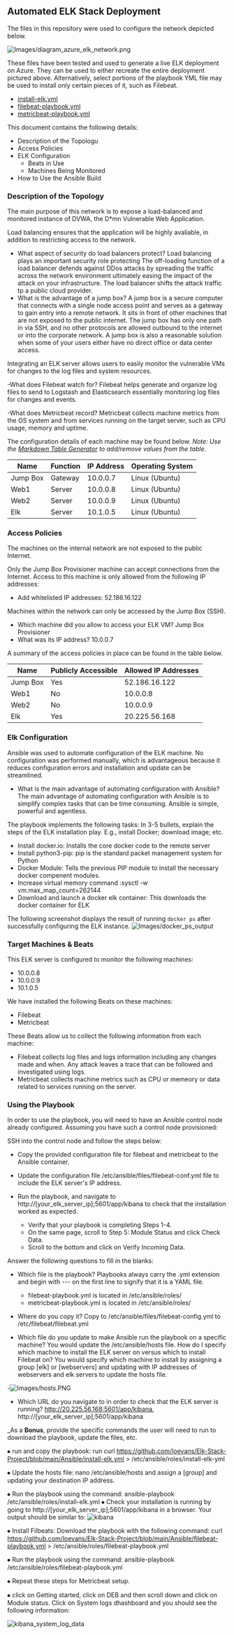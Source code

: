 ## Automated ELK Stack Deployment

The files in this repository were used to configure the network depicted below.

![Images/diagram_azure_elk_network.png](https://github.com/loevans/Elk-Stack-Project/blob/main/Images/diagram_azure_elk_network.png)

These files have been tested and used to generate a live ELK deployment on Azure. They can be used to either recreate the entire deployment pictured above. Alternatively, select portions of the playbook YML file may be used to install only certain pieces of it, such as Filebeat.

  - [install-elk.yml](https://github.com/loevans/Elk-Stack-Project/blob/main/Ansible/install-elk.yml.txt)
  - [filebeat-playbook.yml](https://github.com/loevans/Elk-Stack-Project/blob/main/Ansible/filebeat-playbook.yml.txt)
  - [metricbeat-playbook.yml](https://github.com/loevans/Elk-Stack-Project/blob/main/Ansible/metricbeat-playbook.yml.txt)
 

This document contains the following details:
- Description of the Topologu
- Access Policies
- ELK Configuration
  - Beats in Use
  - Machines Being Monitored
- How to Use the Ansible Build


### Description of the Topology

The main purpose of this network is to expose a load-balanced and monitored instance of DVWA, the D*mn Vulnerable Web Application.

Load balancing ensures that the application will be highly avaliable, in addition to restricting access to the network.
- What aspect of security do load balancers protect? Load balancing plays an important security role protecting  The off-loading function of a load balancer defends against DDos attacks by spreading the traffic across the network environment ultimately easing the impact of the attack on your infrastructure. The load balancer shifts the attack traffic tp a public cloud provider.
- What is the advantage of a jump box? A jump box is a secure computer that connects with a single node access point and serves as a gateway to gain entry into a remote network.  It sits in front of other machines that are not exposed to the public internet.  The jump box has only one path in via SSH, and no other protocols are allowed outbound to the internet or into the corporate network. A jump box is also a reasonable solution when some of your users either have no direct office or data center access.


Integrating an ELK server allows users to easily monitor the vulnerable VMs for changes to the log files and system resources.

-What does Filebeat watch for? Filebeat helps generate and organize log files to send to Logstash and Elasticsearch essentially monitoring log files for changes and events.

-What does Metricbeat record? Metricbeat collects machine metrics from the OS system and from services running on the target server, such as CPU usage, memory and uptime.


The configuration details of each machine may be found below.
_Note: Use the [Markdown Table Generator](http://www.tablesgenerator.com/markdown_tables) to add/remove values from the table_.

| Name     | Function | IP Address | Operating System |
|----------|----------|------------|------------------|
| Jump Box | Gateway  | 10.0.0.7   | Linux (Ubuntu)   |
| Web1     | Server   | 10.0.0.8   | Linux (Ubuntu)   |
| Web2     | Server   | 10.0.0.9   | Linux (Ubuntu)   |
| Elk      | Server   | 10.1.0.5   | Linux (Ubuntu)   |
 
### Access Policies

The machines on the internal network are not exposed to the public Internet. 

Only the Jump Box Provisioner machine can accept connections from the Internet. Access to this machine is only allowed from the following IP addresses:
- Add whitelisted IP addresses: 52.186.16.122

Machines within the network can only be accessed by the Jump Box (SSH).
- Which machine did you allow to access your ELK VM? Jump Box Provisioner
- What was its IP address? 10.0.0.7

A summary of the access policies in place can be found in the table below.

| Name     | Publicly Accessible | Allowed IP Addresses |
|----------|---------------------|----------------------|
| Jump Box | Yes                 | 52.186.16.122        |
| Web1     | No                  | 10.0.0.8             |
| Web2     | No                  | 10.0.0.9             |
| Elk      | Yes                 | 20.225.56.168        |


### Elk Configuration

Ansible was used to automate configuration of the ELK machine. No configuration was performed manually, which is advantageous because it reduces configuration errors and installation and update can be streamlined.  

- What is the main advantage of automating configuration with Ansible? The main advantage of automating configuration with Ansible is to simplify complex tasks that can be time consuming. Ansible is simple, powerful and agentless.

The playbook implements the following tasks: In 3-5 bullets, explain the steps of the ELK installation play. E.g., install Docker; download image; etc.
- Install docker.io: Installs the core docker code to the remote server
- Install python3-pip: pip is the standard packet management system for Python
- Docker Module: Tells the previous PIP module to install the necessary docker compenent modules.
- Increase virtual memory command :sysctl -w vm.max_map_count=262144
- Download and launch a docker elk container: This downloads the docker container for ELK

The following screenshot displays the result of running `docker ps` after successfully configuring the ELK instance.
![Images/docker_ps_output](https://github.com/loevans/Elk-Stack-Project/blob/main/Images/docker_ps_output.png)

### Target Machines & Beats
This ELK server is configured to monitor the following machines:

-   10.0.0.8
-   10.0.0.9
-   10.1.0.5

We have installed the following Beats on these machines:

-	Filebeat
-	Metricbeat

These Beats allow us to collect the following information from each machine:

- Filebeat collects log files and logs information including any changes made and when.  Any attack leaves a trace that can be followed and investigated using logs.
- Metricbeat collects machine metrics such as CPU or memeory or data related to services running on the server.

### Using the Playbook
In order to use the playbook, you will need to have an Ansible control node already configured. Assuming you have such a control node provisioned: 

SSH into the control node and follow the steps below:
- Copy the provided configuration file for filebeat and metricbeat to the Ansible container.
- Update the configuration file /etc/ansible/files/filebeat-conf.yml file to include the ELK server's IP address. 
- Run the playbook, and navigate to http://[your_elk_server_ip];5601/app/kibana to check that the installation worked as expected.

  - Verify that your playbook is completing Steps 1-4.
  - On the same page, scroll to Step 5: Module Status and click Check Data.
  - Scroll to the bottom and click on Verify Incoming Data.

Answer the following questions to fill in the blanks:
- Which file is the playbook? Playbooks always carry the .yml extension and begin with --- on the first line to signify that it is a YAML file.
  - filebeat-playbook.yml is located in /etc/ansible/roles/
  - metricbeat-playbook.yml is located in /etc/ansible/roles/ 
 
- Where do you copy it? Copy to /etc/ansible/files/filebeat-config.yml to /etc/filebeat/filebeat.yml

- Which file do you update to make Ansible run the playbook on a specific machine? You would update the /etc/ansible/hosts file. How do I specify which machine to install the ELK server on versus which to install Filebeat on? You would specify which machine to install by assigning a group [elk] or [webservers] and updating with IP addresses of webservers and elk servers to update the hosts file.

-![Images/hosts.PNG](https://github.com/loevans/Elk-Stack-Project/blob/main/Images/hosts.PNG)

- Which URL do you navigate to in order to check that the ELK server is running? http://20.225.56.168:5601/app/kibana, http://[your_elk_server_ip];5601/app/kibana  

_As a **Bonus**, provide the specific commands the user will need to run to download the playbook, update the files, etc.

⦁	run and copy the playbook: run curl https://github.com/loevans/Elk-Stack-Project/blob/main/Ansible/install-elk.yml > /etc/ansible/roles/install-elk-yml

⦁	Update the hosts file: nano /etc/ansible/hosts and assign a [group] and updating your destination IP address.

⦁	Run the playbook using the command: ansible-playbook /etc/ansible/roles/install-elk.yml
⦁	Check your installation is running by going to http://[your_elk_server_ip];5601/app/kibana in a browser. Your output should be similar to: 
![kibana](https://user-images.githubusercontent.com/93744925/158880291-30393591-5b2d-41d6-bdbe-409be5cae9aa.PNG)

⦁	Install Filbeats:	 Download the playbook with the following command: curl https://github.com/loevans/Elk-Stack-Project/blob/main/Ansible/filebeat-playbook.yml > /etc/ansible/roles/filebeat-playbook.yml

⦁	Run the playbook using the command: ansible-playbook /etc/ansible/roles/filebeat-playbook.yml

⦁	Repeat these steps for Metricbeat setup. 

⦁	click on Getting started, click on DEB and then scroll down and click on Module status.  Click on System logs dhashboard and you should see the following information:

![kibana_system_log_data](https://user-images.githubusercontent.com/93744925/158880414-07d6ca44-0cbd-417c-9c88-7d6402c47c63.PNG)




